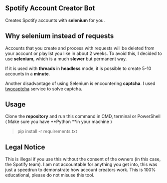 ## Spotify Account Creator Bot
Creates Spotify accounts with **selenium** for you.

## Why selenium instead of requests
Accounts that you create and process with requests will be deleted from your account or playlist you like in about 2 weeks. To avoid this, I decided to use **selenium**, which is a much **slower** but permanent way. 

If it is used with **threads** in **headless** mode, it is possible to create 5-10 accounts in a **minute**.

Another disadvantage of using Selenium is encountering **captcha**. I used [twocaptcha](https://2captcha.com/?from=13790483 "twocaptcha") service to solve captcha.


## Usage
Clone the **repository** and run this command in CMD, terminal or PowerShell ( Make sure you have **Python **in your machine )
> pip install -r requirements.txt

## Legal Notice
This is illegal if you use this without the consent of the owners (in this case, the Spotify team). I am not accountable for anything you get into, this was just a speedrun to demonstrate how account creators work. This is 100% educational, please do not misuse this tool.
